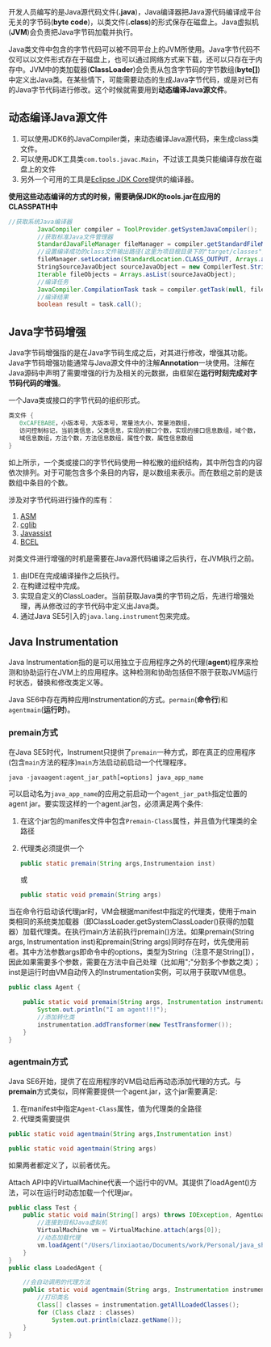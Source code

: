 开发人员编写的是Java源代码文件(**.java**)，Java编译器把Java源代码编译成平台无关的字节码(**byte code**)，以类文件(**.class**)的形式保存在磁盘上。Java虚拟机(**JVM**)会负责把Java字节码加载并执行。

Java类文件中包含的字节代码可以被不同平台上的JVM所使用。Java字节代码不仅可以以文件形式存在于磁盘上，也可以通过网络方式来下载，还可以只存在于内存中。JVM中的类加载器(**ClassLoader**)会负责从包含字节码的字节数组(**byte[]**)中定义出Java类。在某些情下，可能需要动态的生成Java字节代码，或是对已有的Java字节代码进行修改。这个时候就需要用到**动态编译Java源文件**。

## 动态编译Java源文件

1. 可以使用JDK6的JavaCompiler类，来动态编译Java源代码，来生成class类文件。
2. 可以使用JDK工具类`com.tools.javac.Main`，不过该工具类只能编译存放在磁盘上的文件
3. 另外一个可用的工具是[Eclipse JDK Core](http://www.eclipse.org/jdt/core/)提供的编译器。

**使用这些动态编译的方式的时候，需要确保JDK的tools.jar在应用的CLASSPATH中**

```java
//获取系统Java编译器
        JavaCompiler compiler = ToolProvider.getSystemJavaCompiler();
        //获取标准Java文件管理器
        StandardJavaFileManager fileManager = compiler.getStandardFileManager(null, null, null);
        //设置编译成功的class文件输出路径(这里为项目根目录下的"target/classes")
        fileManager.setLocation(StandardLocation.CLASS_OUTPUT, Arrays.asList(new File("target/classes")));
        StringSourceJavaObject sourceJavaObject = new CompilerTest.StringSourceJavaObject("Main", JAVA_SOURCE);
        Iterable fileObjects = Arrays.asList(sourceJavaObject);
        //编译任务
        JavaCompiler.CompilationTask task = compiler.getTask(null, fileManager, null, null, null, fileObjects);
        //编译结果
        boolean result = task.call();
```

## Java字节码增强

Java字节码增强指的是在Java字节码生成之后，对其进行修改，增强其功能。Java字节码增强功能通常与Java源文件中的注解**Annotation**一块使用。注解在Java源码中声明了需要增强的行为及相关的元数据，由框架在**运行时刻完成对字节码代码的增强**。

一个Java类或接口的字节代码的组织形式。

```java
类文件 {
   0xCAFEBABE，小版本号，大版本号，常量池大小，常量池数组，
   访问控制标记，当前类信息，父类信息，实现的接口个数，实现的接口信息数组，域个数，
   域信息数组，方法个数，方法信息数组，属性个数，属性信息数组
}
```



如上所示，一个类或接口的字节代码使用一种松散的组织结构，其中所包含的内容依次排列。对于可能包含多个条目的内容，是以数组来表示。而在数组之前的是该数组中条目的个数。

涉及对字节代码进行操作的库有：

1. [ASM](http://asm.ow2.org/)
2. [cglib](https://github.com/cglib/cglib)
3. [Javassist](http://jboss-javassist.github.io/javassist/)
4. [BCEL](http://commons.apache.org/proper/commons-bcel/)

对类文件进行增强的时机是需要在Java源代码编译之后执行，在JVM执行之前。

1. 由IDE在完成编译操作之后执行。
2. 在构建过程中完成。
3. 实现自定义的ClassLoader。当前获取Java类的字节码之后，先进行增强处理，再从修改过的字节代码中定义出Java类。
4. 通过Java SE5引入的`java.lang.instrument`包来完成。

## Java Instrumentation

Java Instrumentation指的是可以用独立于应用程序之外的代理(**agent**)程序来检测和协助运行在JVM上的应用程序。这种检测和协助包括但不限于获取JVM运行时状态，替换和修改类定义等。

Java SE6中存在两种应用Instrumentation的方式。`permain`(**命令行**)和`agentmain`(**运行时**)。

### premain方式

在Java SE5时代，Instrument只提供了`premain`一种方式，即在真正的应用程序(包含`main`方法的程序)`main`方法启动前启动一个代理程序。

```
java -javaagent:agent_jar_path[=options] java_app_name
```

可以启动名为`java_app_name`的应用之前启动一个`agent_jar_path`指定位置的agent jar。要实现这样的一个agent.jar包，必须满足两个条件:

1. 在这个jar包的manifes文件中包含`Premain-Class`属性，并且值为代理类的全路径

2. 代理类必须提供一个

   ```Java
   public static premain(String args,Instrumentaion inst)
   ```

   或

   ```Java
   public static void premain(String args)
   ```

当在命令行启动该代理jar时，VM会根据manifest中指定的代理类，使用于main类相同的系统类加载器（即ClassLoader.getSystemClassLoader()获得的加载器）加载代理类。在执行main方法前执行premain()方法。如果premain(String args, Instrumentation inst)和premain(String args)同时存在时，优先使用前者。其中方法参数args即命令中的options，类型为String（注意不是String[]），因此如果需要多个参数，需要在方法中自己处理（比如用";"分割多个参数之类）；inst是运行时由VM自动传入的Instrumentation实例，可以用于获取VM信息。

```java
public class Agent {

    public static void premain(String args, Instrumentation instrumentation){
        System.out.println("I am agent!!!");
        //添加转化类
        instrumentation.addTransformer(new TestTransformer());
    }
}
```

### agentmain方式

Java SE6开始，提供了在应用程序的VM启动后再动态添加代理的方式。与**premain**方式类似，同样需要提供一个agent.jar，这个jar需要满足:

1. 在manifest中指定`Agent-Class`属性，值为代理类的全路径
2. 代理类需要提供

```java
public static void agentmain(String args,Instrumentation inst)
```

```java
public static void agentmain(String args)
```

如果两者都定义了，以前者优先。

Attach API中的VirtualMachine代表一个运行中的VM。其提供了loadAgent()方法，可以在运行时动态加载一个代理jar。

```java
public class Test {
    public static void main(String[] args) throws IOException, AgentLoadException, AgentInitializationException, AttachNotSupportedException {
        //连接到目标Java虚拟机
        VirtualMachine vm = VirtualMachine.attach(args[0]);
        //动态加载代理
        vm.loadAgent("/Users/linxiaotao/Documents/work/Personal/java_showcase/loadagent.jar");
    }
}
public class LoadedAgent {

    //会自动调用的代理方法
    public static void agentmain(String args, Instrumentation instrumentation){
        //打印类名
        Class[] classes = instrumentation.getAllLoadedClasses();
        for (Class clazz : classes)
            System.out.println(clazz.getName());
    }
}
```

